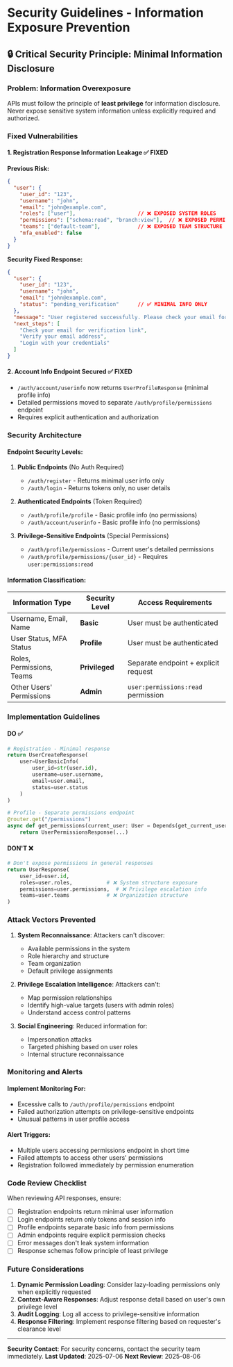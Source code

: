 # Security Guidelines - Information Exposure Prevention

## 🔒 Critical Security Principle: Minimal Information Disclosure

### **Problem: Information Overexposure**
APIs must follow the principle of **least privilege** for information disclosure. Never expose sensitive system information unless explicitly required and authorized.

### **Fixed Vulnerabilities**

#### 1. **Registration Response Information Leakage** ✅ FIXED
**Previous Risk:**
```json
{
  "user": {
    "user_id": "123",
    "username": "john",
    "email": "john@example.com",
    "roles": ["user"],                    // ❌ EXPOSED SYSTEM ROLES
    "permissions": ["schema:read", "branch:view"],  // ❌ EXPOSED PERMISSIONS
    "teams": ["default-team"],            // ❌ EXPOSED TEAM STRUCTURE
    "mfa_enabled": false
  }
}
```

**Security Fixed Response:**
```json
{
  "user": {
    "user_id": "123",
    "username": "john", 
    "email": "john@example.com",
    "status": "pending_verification"      // ✅ MINIMAL INFO ONLY
  },
  "message": "User registered successfully. Please check your email for verification instructions.",
  "next_steps": [
    "Check your email for verification link",
    "Verify your email address", 
    "Login with your credentials"
  ]
}
```

#### 2. **Account Info Endpoint Secured** ✅ FIXED
- `/auth/account/userinfo` now returns `UserProfileResponse` (minimal profile info)
- Detailed permissions moved to separate `/auth/profile/permissions` endpoint
- Requires explicit authentication and authorization

### **Security Architecture**

#### **Endpoint Security Levels:**

1. **Public Endpoints** (No Auth Required)
   - `/auth/register` - Returns minimal user info only
   - `/auth/login` - Returns tokens only, no user details

2. **Authenticated Endpoints** (Token Required)
   - `/auth/profile/profile` - Basic profile info (no permissions)
   - `/auth/account/userinfo` - Basic profile info (no permissions)

3. **Privilege-Sensitive Endpoints** (Special Permissions)
   - `/auth/profile/permissions` - Current user's detailed permissions
   - `/auth/profile/permissions/{user_id}` - Requires `user:permissions:read`

#### **Information Classification:**

| Information Type | Security Level | Access Requirements |
|------------------|----------------|-------------------|
| Username, Email, Name | **Basic** | User must be authenticated |
| User Status, MFA Status | **Profile** | User must be authenticated |
| Roles, Permissions, Teams | **Privileged** | Separate endpoint + explicit request |
| Other Users' Permissions | **Admin** | `user:permissions:read` permission |

### **Implementation Guidelines**

#### **DO ✅**
```python
# Registration - Minimal response
return UserCreateResponse(
    user=UserBasicInfo(
        user_id=str(user.id),
        username=user.username,
        email=user.email,
        status=user.status
    )
)

# Profile - Separate permissions endpoint
@router.get("/permissions")
async def get_permissions(current_user: User = Depends(get_current_user)):
    return UserPermissionsResponse(...)
```

#### **DON'T ❌**
```python
# Don't expose permissions in general responses
return UserResponse(
    user_id=user.id,
    roles=user.roles,           # ❌ System structure exposure
    permissions=user.permissions,  # ❌ Privilege escalation info
    teams=user.teams            # ❌ Organization structure
)
```

### **Attack Vectors Prevented**

1. **System Reconnaissance**: Attackers can't discover:
   - Available permissions in the system
   - Role hierarchy and structure
   - Team organization
   - Default privilege assignments

2. **Privilege Escalation Intelligence**: Attackers can't:
   - Map permission relationships
   - Identify high-value targets (users with admin roles)
   - Understand access control patterns

3. **Social Engineering**: Reduced information for:
   - Impersonation attacks
   - Targeted phishing based on user roles
   - Internal structure reconnaissance

### **Monitoring and Alerts**

#### **Implement Monitoring For:**
- Excessive calls to `/auth/profile/permissions` endpoint
- Failed authorization attempts on privilege-sensitive endpoints
- Unusual patterns in user profile access

#### **Alert Triggers:**
- Multiple users accessing permissions endpoint in short time
- Failed attempts to access other users' permissions
- Registration followed immediately by permission enumeration

### **Code Review Checklist**

When reviewing API responses, ensure:

- [ ] Registration endpoints return minimal user information
- [ ] Login endpoints return only tokens and session info
- [ ] Profile endpoints separate basic info from permissions
- [ ] Admin endpoints require explicit permission checks
- [ ] Error messages don't leak system information
- [ ] Response schemas follow principle of least privilege

### **Future Considerations**

1. **Dynamic Permission Loading**: Consider lazy-loading permissions only when explicitly requested
2. **Context-Aware Responses**: Adjust response detail based on user's own privilege level
3. **Audit Logging**: Log all access to privilege-sensitive information
4. **Response Filtering**: Implement response filtering based on requester's clearance level

---

**Security Contact**: For security concerns, contact the security team immediately.
**Last Updated**: 2025-07-06
**Next Review**: 2025-08-06